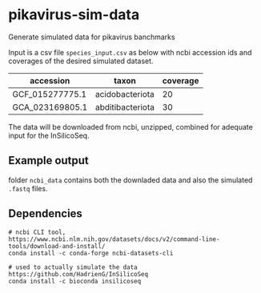 # pikavirus-sim-data
Generate simulated data for pikavirus banchmarks

Input is a csv file `species_input.csv` as below with ncbi accession ids and coverages of the desired simulated dataset.



| accession | taxon | coverage |
| --------- | ----- | ------- |
| GCF_015277775.1 | acidobacteriota | 20 |
| GCA_023169805.1 | abditibacteriota | 30 |

The data will be downloaded from ncbi, unzipped, combined for adequate input for the InSilicoSeq.

## Example output
folder `ncbi_data` contains both the downladed data and also the simulated `.fastq` files.

## Dependencies
```
# ncbi CLI tool, https://www.ncbi.nlm.nih.gov/datasets/docs/v2/command-line-tools/download-and-install/
conda install -c conda-forge ncbi-datasets-cli

# used to actually simulate the data https://github.com/HadrienG/InSilicoSeq
conda install -c bioconda insilicoseq
```